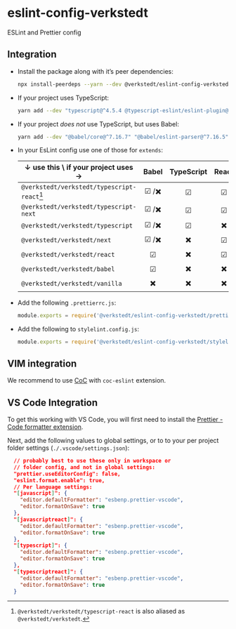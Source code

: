 # eslint-config-verkstedt

ESLint and Prettier config

## Integration

- Install the package along with it’s peer dependencies:

  ```sh
  npx install-peerdeps --yarn --dev @verkstedt/eslint-config-verkstedt
  ```

- If your project uses TypeScript:

  ```sh
  yarn add --dev "typescript@^4.5.4 @typescript-eslint/eslint-plugin@^5.10.0 @typescript-eslint/parser@^5.10.0"
  ```

- If your project _does not_ use TypeScript, but uses Babel:

  ```sh
  yarn add --dev "@babel/core@^7.16.7" "@babel/eslint-parser@^7.16.5"
  ```

- In your EsLint config use one of those for `extends`:

  ↓ use this \\ if your project uses →        | Babel | TypeScript | React | Next.js |
  --------------------------------------------|:-----:|:----------:|:-----:|:-------:|
  `@verkstedt/verkstedt/typescript-react`[^1] | ☑ /✖️  |     ☑      |  ☑    |   ✖️     |
  `@verkstedt/verkstedt/typescript-next`      | ☑ /✖️  |     ☑      |  ☑    |   ☑     |
  `@verkstedt/verkstedt/typescript`           | ☑ /✖️  |     ☑      |  ✖️    |   ✖️     |
  `@verkstedt/verkstedt/next`                 | ☑ /✖️  |     ✖️      |  ☑    |   ☑     |
  `@verkstedt/verkstedt/react`                |  ☑    |     ✖️      |  ☑    |   ✖️     |
  `@verkstedt/verkstedt/babel`                |  ☑    |     ✖️      |  ✖️    |   ✖️     |
  `@verkstedt/verkstedt/vanilla`              |  ✖️    |     ✖️      |  ✖️    |   ✖️     |

  [^1]: `@verkstedt/verkstedt/typescript-react` is also aliased as `@verkstedt/verkstedt`.

- Add the following `.prettierrc.js`:

  ```js
  module.exports = require('@verkstedt/eslint-config-verkstedt/prettier-config')
  ```

- Add the following to `stylelint.config.js`:
  ```js
  module.exports = require('@verkstedt/eslint-config-verkstedt/stylelint-config')
  ```

## VIM integration

We recommend to use [CoC][vim-coc] with `coc-eslint` extension.

[vim-coc]: https://github.com/neoclide/coc.nvim

## VS Code Integration

To get this working with VS Code, you will first need to install the [Prettier - Code formatter extension](https://marketplace.visualstudio.com/items?itemName=esbenp.prettier-vscode).

Next, add the following values to global settings, or to to your per project folder settings (`./.vscode/settings.json`):

```json
  // probably best to use these only in workspace or
  // folder config, and not in global settings:
  "prettier.useEditorConfig": false,
  "eslint.format.enable": true,
  // Per language settings:
  "[javascript]": {
    "editor.defaultFormatter": "esbenp.prettier-vscode",
    "editor.formatOnSave": true
  },
  "[javascriptreact]": {
    "editor.defaultFormatter": "esbenp.prettier-vscode",
    "editor.formatOnSave": true
  },
  "[typescript]": {
    "editor.defaultFormatter": "esbenp.prettier-vscode",
    "editor.formatOnSave": true
  },
  "[typescriptreact]": {
    "editor.defaultFormatter": "esbenp.prettier-vscode",
    "editor.formatOnSave": true
  }
```
